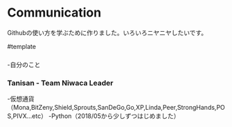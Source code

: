 # Communication
Githubの使い方を学ぶために作りました。いろいろニヤニヤしたいです。

#template
<div>
<h3></h3>
-自分のこと
</div>

<div>
<h3>Tanisan - Team Niwaca Leader</h3>
-仮想通貨（Mona,BitZeny,Shield,Sprouts,SanDeGo,Go,XP,Linda,Peer,StrongHands,POS,PIVX...etc）
-Python（2018/05から少しずつはじめました）
</div>
